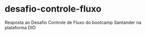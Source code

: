 # desafio-controle-fluxo
Resposta ao Desafio Controle de Fluxo do bootcamp Santander na plataforma DIO
